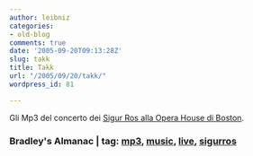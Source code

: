 ```yaml
---
author: leibniz
categories:
- old-blog
comments: true
date: '2005-09-20T09:13:28Z'
slug: takk
title: Takk
url: "/2005/09/20/takk/"
wordpress_id: 81

---
```

Gli Mp3 del concerto dei [Sigur Ros alla Opera House di Boston](http://www.bradleysalmanac.com/2005/09/mp3s-sigur-rs-live-in-boston.htm).  



### Bradley's Almanac |  tag: [mp3](http://www.technorati.com/tags/mp3), [music](http://www.technorati.com/tags/music), [live](http://www.technorati.com/tags/live), [sigurros](http://www.technorati.com/tags/sigurros)


